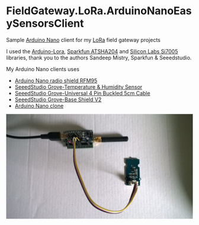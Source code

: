 # FieldGateway.LoRa.ArduinoNanoEasySensorsClient

Sample [Arduino Nano](https://www.arduino.cc/en/Guide/ArduinoNano) client for my [LoRa](https://lora-alliance.org/) field gateway projects

I used the [Arduino-Lora](https://github.com/sandeepmistry/arduino-LoRa), [Sparkfun ATSHA204](https://github.com/sparkfun/SparkFun_ATSHA204_Arduino_Library) and [Silicon Labs Si7005](https://github.com/Seeed-Studio/Grove_Temper_Humidity_TH02) libraries, thank you to the authors Sandeep Mistry, Sparkfun & Seeedstudio.

My Arduino Nano clients uses
* [Arduino Nano radio shield RFM95](https://www.tindie.com/products/easySensors/arduino-nano-radio-shield-rfm6995-or-nrf24l01/) 
* [SeeedStudio Grove-Temperature & Humidity Sensor ](https://www.seeedstudio.com/Grove-Temperature%26Humidity-Sensor-%28High-Accuracy-%26-Mini%29-p-1921.html)
* [SeeedStudio Grove-Universal 4 Pin Buckled 5cm Cable](https://www.seeedstudio.com/Grove-Universal-4-Pin-Buckled-5cm-Cable-%285-PCs-Pack%29-p-925.html)
* [SeeedStudio Grove-Base Shield V2](https://www.seeedstudio.com/Base-Shield-V2-p-1378.html)
* [Arduino Nano clone](https://makerfabs.com/index.php?route=product/product&product_id=227)


![Arduino Nano Client](ArduinoNanoEasySensorsRF95ShieldHardware.jpg)
